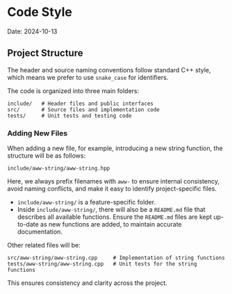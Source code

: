 # Code Style
Date: 2024-10-13

## Project Structure

The header and source naming conventions follow standard C++ style, which means we prefer to use `snake_case` for identifiers.

The code is organized into three main folders:

```
include/   # Header files and public interfaces
src/       # Source files and implementation code
tests/     # Unit tests and testing code
```

### Adding New Files

When adding a new file, for example, introducing a new string function, the structure will be as follows:

```
include/aww-string/aww-string.hpp
```

Here, we always prefix filenames with `aww-` to ensure internal consistency, avoid naming conflicts, and make it easy to identify project-specific files.

- `include/aww-string/` is a feature-specific folder.
- Inside `include/aww-string/`, there will also be a `README.md` file that describes all available functions. Ensure the `README.md` files are kept up-to-date as new functions are added, to maintain accurate documentation.

Other related files will be:

```
src/aww-string/aww-string.cpp     # Implementation of string functions
tests/aww-string/aww-string.cpp   # Unit tests for the string functions
```

This ensures consistency and clarity across the project.